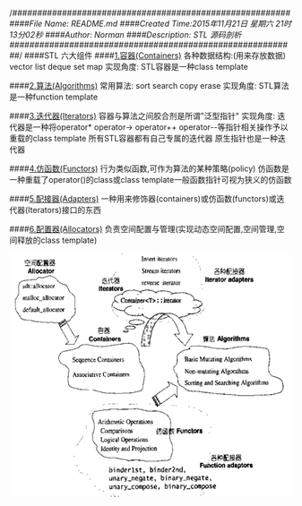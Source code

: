 /*########################################################
####File Name: README.md
####Created Time:2015年11月21日 星期六 21时13分02秒
####Author: Norman 
####Description: STL 源码剖析
##########################################################*/
####STL 六大组件
####[1.容器(Containers)](./Containers)
    各种数据结构:(用来存放数据)
        vector
        list
        deque
        set
        map
    实现角度:
        STL容器是一种class template

####[2.算法(Algorithms)](./Algorithms)
    常用算法:
        sort
        search
        copy
        erase
    实现角度:
        STL算法是一种function template

####[3.迭代器(Iterators)](./Iterator)
    容器与算法之间胶合剂是所谓"泛型指针"
    实现角度:
        迭代器是一种将operator* operator-> operator++ operator--等指针相关操作予以重载的class template
        所有STL容器都有自己专属的迭代器
        原生指针也是一种迭代器

####[4.仿函数(Functors)](./Functors)
    行为类似函数,可作为算法的某种策略(policy)
    仿函数是一种重载了operator()的class或class template一般函数指针可视为狭义的仿函数

####[5.配接器(Adapters)](./Adapters)
    一种用来修饰器(containers)或仿函数(functors)或迭代器(Iterators)接口的东西

####[6.配置器(Allocators)](./Allocators)
    负责空间配置与管理(实现动态空间配置,空间管理,空间释放的class template)


![](./stl.png)
